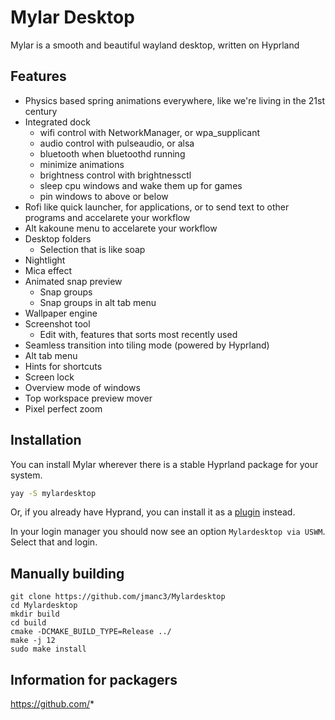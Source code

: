 # Mylar Desktop

Mylar is a smooth and beautiful wayland desktop, written on Hyprland

## Features

- Physics based spring animations everywhere, like we're living in the 21st century
- Integrated dock
  - wifi control with NetworkManager, or wpa_supplicant
  - audio control with pulseaudio, or alsa
  - bluetooth when bluetoothd running
  - minimize animations
  - brightness control with brightnessctl
  - sleep cpu windows and wake them up for games
  - pin windows to above or below
- Rofi like quick launcher, for applications, or to send text to other programs and accelarete your workflow
- Alt kakoune menu to accelarete your workflow
- Desktop folders
  - Selection that is like soap
- Nightlight
- Mica effect
- Animated snap preview
  - Snap groups
  - Snap groups in alt tab menu 
- Wallpaper engine
- Screenshot tool
  - Edit with, features that sorts most recently used
- Seamless transition into tiling mode (powered by Hyprland)
- Alt tab menu
- Hints for shortcuts
- Screen lock
- Overview mode of windows
- Top workspace preview mover
- Pixel perfect zoom

## Installation

You can install Mylar wherever there is a stable Hyprland package for your system.

```bash
yay -S mylardesktop
```

Or, if you already have Hyprand, you can install it as a [plugin]() instead.

In your login manager you should now see an option `Mylardesktop via USWM`. Select that and login.

## Manually building

```
git clone https://github.com/jmanc3/Mylardesktop
cd Mylardesktop
mkdir build
cd build
cmake -DCMAKE_BUILD_TYPE=Release ../
make -j 12
sudo make install
```

## Information for packagers

https://github.com/*


